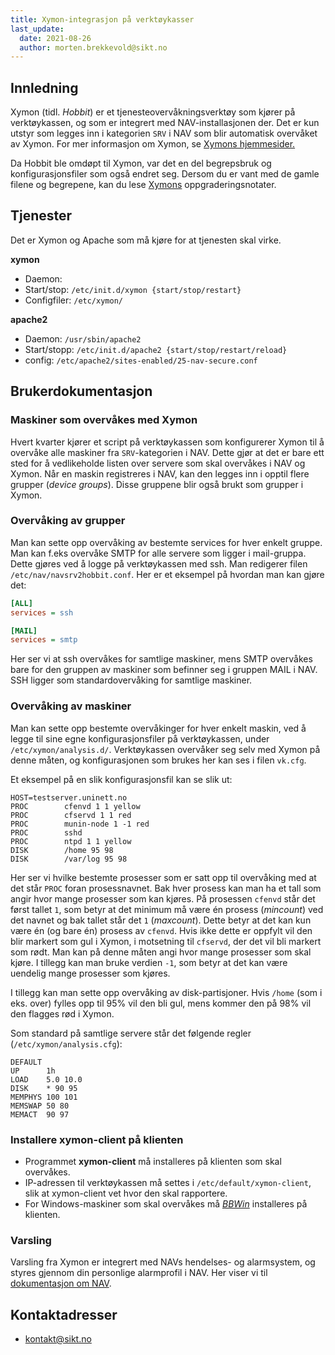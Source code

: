 ```yaml
---
title: Xymon-integrasjon på verktøykasser
last_update:
  date: 2021-08-26
  author: morten.brekkevold@sikt.no
---
```


## Innledning

Xymon (tidl. *Hobbit*) er et tjenesteovervåkningsverktøy som kjører på
verktøykassen, og som er integrert med NAV-installasjonen der. Det er
kun utstyr som legges inn i kategorien `SRV` i NAV som blir automatisk
overvåket av Xymon. For mer informasjon om Xymon, se [Xymons
hjemmesider.](https://xymon.sourceforge.io/)

Da Hobbit ble omdøpt til Xymon, var det en del begrepsbruk og
konfigurasjonsfiler som også endret seg. Dersom du er vant med de gamle
filene og begrepene, kan du lese
[Xymons](https://xymon.com/help/upgrade-to-430.txt)
oppgraderingsnotater.

## Tjenester

Det er Xymon og Apache som må kjøre for at tjenesten skal virke.

**xymon**

-   Daemon:
-   Start/stop: `/etc/init.d/xymon {start/stop/restart}`
-   Configfiler: `/etc/xymon/`

**apache2**

-   Daemon: `/usr/sbin/apache2`
-   Start/stopp: `/etc/init.d/apache2 {start/stop/restart/reload}`
-   config: `/etc/apache2/sites-enabled/25-nav-secure.conf`

## Brukerdokumentasjon

### Maskiner som overvåkes med Xymon

Hvert kvarter kjører et script på verktøykassen som konfigurerer Xymon
til å overvåke alle maskiner fra `SRV`-kategorien i NAV. Dette gjør at
det er bare ett sted for å vedlikeholde listen over servere som skal
overvåkes i NAV og Xymon. Når en maskin registreres i NAV, kan den
legges inn i opptil flere grupper (*device groups*). Disse gruppene blir
også brukt som grupper i Xymon.

### Overvåking av grupper

Man kan sette opp overvåking av bestemte services for hver enkelt
gruppe. Man kan f.eks overvåke SMTP for alle servere som ligger i
mail-gruppa. Dette gjøres ved å logge på verktøykassen med ssh. Man
redigerer filen `/etc/nav/navsrv2hobbit.conf`. Her er et eksempel på
hvordan man kan gjøre det:

```ini
[ALL]
services = ssh

[MAIL]
services = smtp
```

Her ser vi at ssh overvåkes for samtlige maskiner, mens SMTP overvåkes
bare for den gruppen av maskiner som befinner seg i gruppen MAIL i NAV.
SSH ligger som standardovervåking for samtlige maskiner.

### Overvåking av maskiner

Man kan sette opp bestemte overvåkinger for hver enkelt maskin, ved å
legge til sine egne konfigurasjonsfiler på verktøykassen, under
`/etc/xymon/analysis.d/`. Verktøykassen overvåker seg selv med Xymon på
denne måten, og konfigurasjonen som brukes her kan ses i filen `vk.cfg`.

Et eksempel på en slik konfigurasjonsfil kan se slik ut:

    HOST=testserver.uninett.no
    PROC        cfenvd 1 1 yellow
    PROC        cfservd 1 1 red
    PROC        munin-node 1 -1 red
    PROC        sshd
    PROC        ntpd 1 1 yellow
    DISK        /home 95 98
    DISK        /var/log 95 98

Her ser vi hvilke bestemte prosesser som er satt opp til overvåking med
at det står `PROC` foran prosessnavnet. Bak hver prosess kan man ha et
tall som angir hvor mange prosesser som kan kjøres. På prosessen
`cfenvd` står det først tallet `1`, som betyr at det minimum må være én
prosess (*mincount*) ved det navnet og bak tallet står det `1`
(*maxcount*). Dette betyr at det kan kun være én (og bare én) prosess av
`cfenvd`. Hvis ikke dette er oppfylt vil den blir markert som gul i
Xymon, i motsetning til `cfservd`, der det vil bli markert som rødt. Man
kan på denne måten angi hvor mange prosesser som skal kjøre. I tillegg
kan man bruke verdien `-1`, som betyr at det kan være uendelig mange
prosesser som kjøres.

I tillegg kan man sette opp overvåking av disk-partisjoner. Hvis `/home`
(som i eks. over) fylles opp til 95% vil den bli gul, mens kommer den på
98% vil den flagges rød i Xymon.

Som standard på samtlige servere står det følgende regler
(`/etc/xymon/analysis.cfg`):

    DEFAULT
    UP      1h
    LOAD    5.0 10.0
    DISK    * 90 95
    MEMPHYS 100 101
    MEMSWAP 50 80
    MEMACT  90 97

### Installere xymon-client på klienten

-   Programmet **xymon-client** må installeres på klienten som skal
    overvåkes.
-   IP-adressen til verktøykassen må settes i
    `/etc/default/xymon-client`, slik at xymon-client vet hvor den skal
    rapportere.
-   For Windows-maskiner som skal overvåkes må
    *[BBWin](http://bbwin.sourceforge.net/)* installeres på klienten.

### Varsling

Varsling fra Xymon er integrert med NAVs hendelses- og alarmsystem, og
styres gjennom din personlige alarmprofil i NAV. Her viser vi til
[dokumentasjon om NAV](https://nav.readthedocs.io/ "Gå til NAVs
dokumentasjon").

## Kontaktadresser

-   <kontakt@sikt.no>
